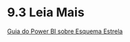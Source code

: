 # 9.3 Leia Mais

[Guia do Power BI sobre Esquema Estrela](https://docs.microsoft.com/pt-br/power-bi/guidance/star-schema)
